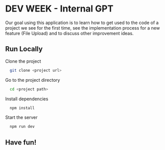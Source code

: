 
# DEV WEEK - Internal GPT

Our goal using this application is to learn how to get used to the code of a project we see for the first time, see the implementation process for a new feature (File Upload) and to discuss other improvement ideas.
## Run Locally

Clone the project

```bash
  git clone <project url>
```

Go to the project directory

```bash
  cd <project path>
```

Install dependencies

```bash
  npm install
```

Start the server

```bash
  npm run dev
```
## Have fun!
    